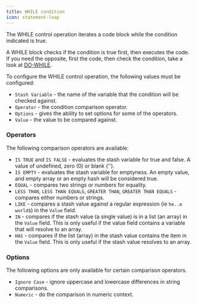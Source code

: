 ```yaml
---
title: WHILE condition
icon: statement-loop
---
```


The WHILE control operation iterates a code block while the condition indicated is true.

A WHILE block checks if the condition is true first, then executes the code. If you need the opposite, first the code,
then check the condition, take a look at [DO-WHILE](/ee/palette/control/do-while).

To configure the WHILE control operation, the following values must be configured:

- `Stash Variable` - the name of the variable that the condition will be checked against.
- `Operator` - the condition comparison operator.
- `Options` - gives the ability to set options for some of the operators.
- `Value` - the value to be compared against.

### Operators

The following comparison operators are available:

- `IS TRUE` and `IS FALSE` - evaluates the stash variable for true and false. A value of undefined, zero (0) or blank
  ('').
- `IS EMPTY` - evaluates the stash variable for emptyness. An empty value, and empty array or an empty hash will be
  considered true.
- `EQUAL` - compares two strings or numbers for equality.
- `LESS THAN`, `LESS THAN EQUALS`, `GREATER THAN`, `GREATER THAN EQUALS` - compares either numbers or strings.
- `LIKE` - compares a stash value against a regular expression (ie `he..o world$`) in the `Value` field.
- `IN` - compares if the stash value (a single value) is in a list (an array) in the `Value` field. This is only useful
  if the value field contains a variable that will resolve to an array.
- `HAS` - compares if the list (array) in the stash value contains the item in the `Value` field. This is only useful if
  the stash value resolves to an array.

### Options

The following options are only available for certain comparison operators.

- `Ignore Case` - ignore uppercase and lowercase differences in string comparisons.
- `Numeric` - do the comparison in numeric context.
